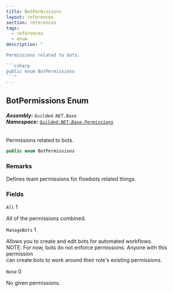 ```yaml
---
title: BotPermissions
layout: references
section: references
tags:
  - references
  - enum
description: "

Permissions related to bots.

```csharp
public enum BotPermissions
```"
---
```


## BotPermissions Enum
###### **Assembly:** `Guilded.NET.Base`<br/>**Namespace:** [`Guilded.NET.Base.Permissions`](Guilded.NET.Base.Permissions 'Guilded.NET.Base.Permissions')

Permissions related to bots.

```csharp
public enum BotPermissions
```

### Remarks
  
Defines team permissions for flowbots related things.
### Fields

<a name='Guilded.NET.Base.Permissions.BotPermissions.All'></a>

`All` 1

All of the permissions combined.

<a name='Guilded.NET.Base.Permissions.BotPermissions.ManageBots'></a>

`ManageBots` 1

Allows you to create and edit bots for automated workflows.  
NOTE: For now, bots do not enforce permissions. Anyone with this permission  
can create bots to work around their role's existing permissions.

<a name='Guilded.NET.Base.Permissions.BotPermissions.None'></a>

`None` 0

No given permissions.